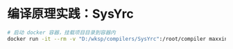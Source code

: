 # 编译原理实践：SysYrc

```bash
# 启动 docker 容器，挂载项目目录到容器内
docker run -it --rm -v "D:/wksp/compilers/SysYrc":/root/compiler maxxing/compiler-dev bash
```